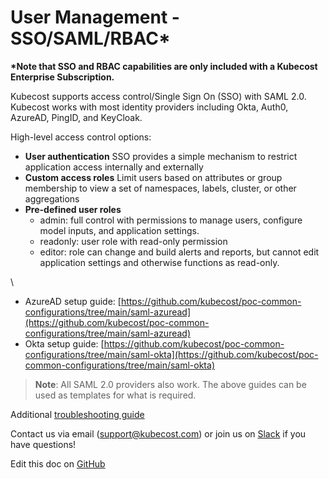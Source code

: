 # User Management - SSO/SAML/RBAC\*

**\*Note that SSO and RBAC capabilities are only included with a Kubecost Enterprise Subscription.**

Kubecost supports access control/Single Sign On (SSO) with SAML 2.0. Kubecost works with most identity providers including Okta, Auth0, AzureAD, PingID, and KeyCloak.

High-level access control options:

* **User authentication** SSO provides a simple mechanism to restrict application access internally and externally
* **Custom access roles** Limit users based on attributes or group membership to view a set of namespaces, labels, cluster, or other aggregations
* **Pre-defined user roles**
  * admin: full control with permissions to manage users, configure model inputs, and application settings.
  * readonly: user role with read-only permission
  * editor: role can change and build alerts and reports, but cannot edit application settings and otherwise functions as read-only.

\


* AzureAD setup guide: [https://github.com/kubecost/poc-common-configurations/tree/main/saml-azuread](https://github.com/kubecost/poc-common-configurations/tree/main/saml-azuread)
* Okta setup guide: [https://github.com/kubecost/poc-common-configurations/tree/main/saml-okta](https://github.com/kubecost/poc-common-configurations/tree/main/saml-okta)

> **Note**: All SAML 2.0 providers also work. The above guides can be used as templates for what is required.

Additional [troubleshooting guide](https://docs.google.com/document/d/1cgns9\_jHQy5GFB2Yzd3Qlyd-owlbLqVi9Ti6IuCYCJE)

Contact us via email ([support@kubecost.com](mailto:support@kubecost.com)) or join us on [Slack](https://join.slack.com/t/kubecost/shared\_invite/zt-1dz4a0bb4-InvSsHr9SQsT\_D5PBle2rw) if you have questions!

Edit this doc on [GitHub](https://github.com/kubecost/docs/blob/main/user-management.md)
